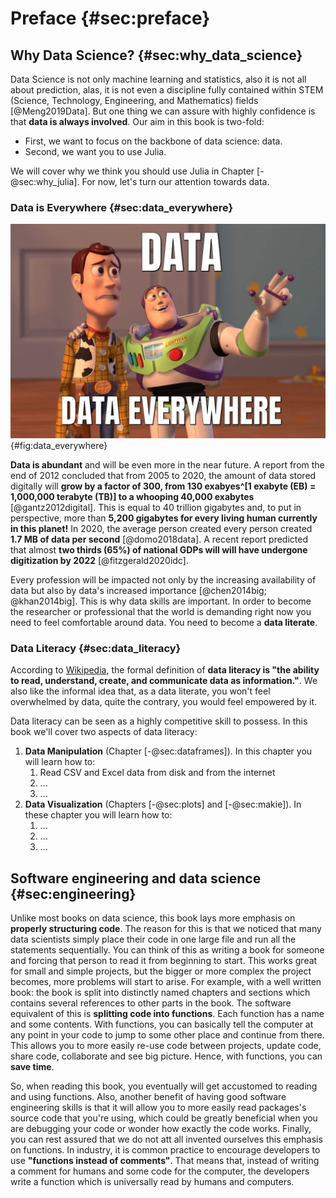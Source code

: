 # Preface {#sec:preface}

## Why Data Science? {#sec:why_data_science}

Data Science is not only machine learning and statistics, also it is not all about prediction, alas, it is not even a discipline fully contained within STEM (Science, Technology, Engineering, and Mathematics) fields [@Meng2019Data].
But one thing we can assure with highly confidence is that **data is always involved**.
Our aim in this book is two-fold:

* First, we want to focus on the backbone of data science: data.
* Second, we want you to use Julia.

We will cover why we think you should use Julia in Chapter [-@sec:why_julia].
For now, let's turn our attention towards data.

### Data is Everywhere {#sec:data_everywhere}

![Yes, data is the new black.](images/data-everywhere.png){#fig:data_everywhere}

**Data is abundant** and will be even more in the near future.
A report from the end of 2012 concluded that from 2005 to 2020, the amount of data stored digitally will **grow by a factor of 300, from 130 exabyes^[1 exabyte (EB) = 1,000,000 terabyte (TB)] to a whooping 40,000 exabytes** [@gantz2012digital].
This is equal to 40 trillion gigabytes and, to put in perspective, more than **5,200 gigabytes for every living human currently in this planet!**
In 2020, the average person created every person created **1.7 MB of data per second** [@domo2018data].
A recent report predicted that almost **two thirds (65%) of national GDPs will will have undergone digitization by 2022** [@fitzgerald2020idc].

Every profession will be impacted not only by the increasing availability of data but also by data's increased importance [@chen2014big; @khan2014big].
This is why data skills are important.
In order to become the researcher or professional that the world is demanding right now you need to feel comfortable around data.
You need to become a **data literate**.

### Data Literacy {#sec:data_literacy}

According to [Wikipedia](https://en.wikipedia.org/wiki/Data_literacy), the formal definition of **data literacy is "the ability to read, understand, create, and communicate data as information."**.
We also like the informal idea that, as a data literate, you won't feel overwhelmed by data, quite the contrary, you would feel empowered by it.

Data literacy can be seen as a highly competitive skill to possess.
In this book we'll cover two aspects of data literacy:

1. **Data Manipulation** (Chapter [-@sec:dataframes]).
In this chapter you will learn how to:
    1. Read CSV and Excel data from disk and from the internet
    2. ...
    3. ...
2. **Data Visualization** (Chapters [-@sec:plots] and [-@sec:makie]).
In these chapter you will learn how to:
    1. ...
    2. ...
    3. ...

## Software engineering and data science {#sec:engineering}

Unlike most books on data science, this book lays more emphasis on **properly structuring code**.
The reason for this is that we noticed that many data scientists simply place their code in one large file and run all the statements sequentially.
You can think of this as writing a book for someone and forcing that person to read it from beginning to start.
This works great for small and simple projects, but the bigger or more complex the project becomes, more problems will start to arise.
For example, with a well written book: the book is split into distinctly named chapters and sections which contains several references to other parts in the book.
The software equivalent of this is **splitting code into functions**.
Each function has a name and some contents.
With functions, you can basically tell the computer at any point in your code to jump to some other place and continue from there.
This allows you to more easily re-use code between projects, update code, share code, collaborate and see big picture.
Hence, with functions, you can **save time**.

So, when reading this book, you eventually will get accustomed to reading and using functions.
Also, another benefit of having good software engineering skills is that it will allow you to more easily read packages's source code that you're using, which could be greatly beneficial when you are debugging your code or wonder how exactly the code works.
Finally, you can rest assured that we do not att all invented ourselves this emphasis on functions.
In industry, it is common practice to encourage developers to use **"functions instead of comments"**.
That means that, instead of writing a comment for humans and some code for the computer, the developers write a function which is universally read by humans and computers.
